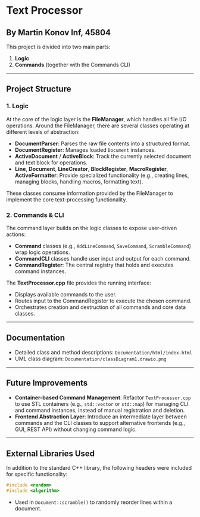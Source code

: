 # Text Processor
## By Martin Konov Inf, 45804

This project is divided into two main parts:

1. **Logic**
2. **Commands** (together with the Commands CLI)

---

## Project Structure

### 1. Logic

At the core of the logic layer is the **FileManager**, which handles all file I/O operations. Around the FileManager, there are several classes operating at different levels of abstraction:

* **DocumentParser**: Parses the raw file contents into a structured format.
* **DocumentRegister**: Manages loaded `Document` instances.
* **ActiveDocument** / **ActiveBlock**: Track the currently selected document and text block for operations.
* **Line**, **Document**, **LineCreator**, **BlockRegister**, **MacroRegister**, **ActiveFormatter**: Provide specialized functionality (e.g., creating lines, managing blocks, handling macros, formatting text).

These classes consume information provided by the FileManager to implement the core text-processing functionality.

### 2. Commands & CLI

The command layer builds on the logic classes to expose user-driven actions:

* **Command** classes (e.g., `AddLineCommand`, `SaveCommand`, `ScrambleCommand`) wrap logic operations.
* **CommandCLI** classes handle user input and output for each command.
* **CommandRegister**: The central registry that holds and executes command instances.

The **TextProcessor.cpp** file provides the running interface:

* Displays available commands to the user.
* Routes input to the CommandRegister to execute the chosen command.
* Orchestrates creation and destruction of all commands and core data classes.

---

## Documentation

* Detailed class and method descriptions: `Documentation/html/index.html`
* UML class diagram: `Documentation/classDiagram1.drawio.png`

---

## Future Improvements

* **Container-based Command Management**: Refactor `TextProcessor.cpp` to use STL containers (e.g., `std::vector` or `std::map`) for managing CLI and command instances, instead of manual registration and deletion.
* **Frontend Abstraction Layer**: Introduce an intermediate layer between commands and the CLI classes to support alternative frontends (e.g., GUI, REST API) without changing command logic.

---

## External Libraries Used

In addition to the standard C++ library, the following headers were included for specific functionality:

```cpp
#include <random>
#include <algorithm>
```

* Used in `Document::scramble()` to randomly reorder lines within a document.
